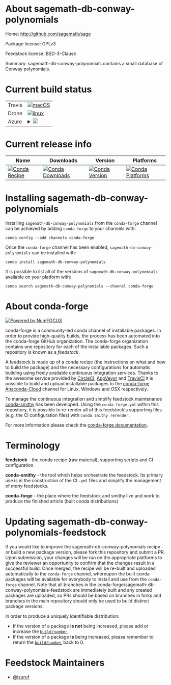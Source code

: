 About sagemath-db-conway-polynomials
====================================

Home: http://github.com/sagemath/sage

Package license: GPLv3

Feedstock license: BSD-3-Clause

Summary: sagemath-db-conway-polynomials contains a small database of Conway polynomials.



Current build status
====================


<table><tr>
    <td>Travis</td>
    <td>
      <a href="https://travis-ci.com/conda-forge/sagemath-db-conway-polynomials-feedstock">
        <img alt="macOS" src="https://img.shields.io/travis/com/conda-forge/sagemath-db-conway-polynomials-feedstock/master.svg?label=macOS">
      </a>
    </td>
  </tr><tr>
    <td>Drone</td>
    <td>
      <a href="https://cloud.drone.io/conda-forge/sagemath-db-conway-polynomials-feedstock">
        <img alt="linux" src="https://img.shields.io/drone/build/conda-forge/sagemath-db-conway-polynomials-feedstock/master.svg?label=Linux">
      </a>
    </td>
  </tr>
    
  <tr>
    <td>Azure</td>
    <td>
      <details>
        <summary>
          <a href="https://dev.azure.com/conda-forge/feedstock-builds/_build/latest?definitionId=1871&branchName=master">
            <img src="https://dev.azure.com/conda-forge/feedstock-builds/_apis/build/status/sagemath-db-conway-polynomials-feedstock?branchName=master">
          </a>
        </summary>
        <table>
          <thead><tr><th>Variant</th><th>Status</th></tr></thead>
          <tbody><tr>
              <td>linux_64_python3.6.____73_pypy</td>
              <td>
                <a href="https://dev.azure.com/conda-forge/feedstock-builds/_build/latest?definitionId=1871&branchName=master">
                  <img src="https://dev.azure.com/conda-forge/feedstock-builds/_apis/build/status/sagemath-db-conway-polynomials-feedstock?branchName=master&jobName=linux&configuration=linux_64_python3.6.____73_pypy" alt="variant">
                </a>
              </td>
            </tr><tr>
              <td>linux_64_python3.6.____cpython</td>
              <td>
                <a href="https://dev.azure.com/conda-forge/feedstock-builds/_build/latest?definitionId=1871&branchName=master">
                  <img src="https://dev.azure.com/conda-forge/feedstock-builds/_apis/build/status/sagemath-db-conway-polynomials-feedstock?branchName=master&jobName=linux&configuration=linux_64_python3.6.____cpython" alt="variant">
                </a>
              </td>
            </tr><tr>
              <td>linux_64_python3.7.____cpython</td>
              <td>
                <a href="https://dev.azure.com/conda-forge/feedstock-builds/_build/latest?definitionId=1871&branchName=master">
                  <img src="https://dev.azure.com/conda-forge/feedstock-builds/_apis/build/status/sagemath-db-conway-polynomials-feedstock?branchName=master&jobName=linux&configuration=linux_64_python3.7.____cpython" alt="variant">
                </a>
              </td>
            </tr><tr>
              <td>linux_64_python3.8.____cpython</td>
              <td>
                <a href="https://dev.azure.com/conda-forge/feedstock-builds/_build/latest?definitionId=1871&branchName=master">
                  <img src="https://dev.azure.com/conda-forge/feedstock-builds/_apis/build/status/sagemath-db-conway-polynomials-feedstock?branchName=master&jobName=linux&configuration=linux_64_python3.8.____cpython" alt="variant">
                </a>
              </td>
            </tr><tr>
              <td>linux_aarch64_python3.6.____73_pypy</td>
              <td>
                <a href="https://dev.azure.com/conda-forge/feedstock-builds/_build/latest?definitionId=1871&branchName=master">
                  <img src="https://dev.azure.com/conda-forge/feedstock-builds/_apis/build/status/sagemath-db-conway-polynomials-feedstock?branchName=master&jobName=linux&configuration=linux_aarch64_python3.6.____73_pypy" alt="variant">
                </a>
              </td>
            </tr><tr>
              <td>linux_aarch64_python3.6.____cpython</td>
              <td>
                <a href="https://dev.azure.com/conda-forge/feedstock-builds/_build/latest?definitionId=1871&branchName=master">
                  <img src="https://dev.azure.com/conda-forge/feedstock-builds/_apis/build/status/sagemath-db-conway-polynomials-feedstock?branchName=master&jobName=linux&configuration=linux_aarch64_python3.6.____cpython" alt="variant">
                </a>
              </td>
            </tr><tr>
              <td>linux_aarch64_python3.7.____cpython</td>
              <td>
                <a href="https://dev.azure.com/conda-forge/feedstock-builds/_build/latest?definitionId=1871&branchName=master">
                  <img src="https://dev.azure.com/conda-forge/feedstock-builds/_apis/build/status/sagemath-db-conway-polynomials-feedstock?branchName=master&jobName=linux&configuration=linux_aarch64_python3.7.____cpython" alt="variant">
                </a>
              </td>
            </tr><tr>
              <td>linux_aarch64_python3.8.____cpython</td>
              <td>
                <a href="https://dev.azure.com/conda-forge/feedstock-builds/_build/latest?definitionId=1871&branchName=master">
                  <img src="https://dev.azure.com/conda-forge/feedstock-builds/_apis/build/status/sagemath-db-conway-polynomials-feedstock?branchName=master&jobName=linux&configuration=linux_aarch64_python3.8.____cpython" alt="variant">
                </a>
              </td>
            </tr><tr>
              <td>linux_ppc64le_python3.6.____73_pypy</td>
              <td>
                <a href="https://dev.azure.com/conda-forge/feedstock-builds/_build/latest?definitionId=1871&branchName=master">
                  <img src="https://dev.azure.com/conda-forge/feedstock-builds/_apis/build/status/sagemath-db-conway-polynomials-feedstock?branchName=master&jobName=linux&configuration=linux_ppc64le_python3.6.____73_pypy" alt="variant">
                </a>
              </td>
            </tr><tr>
              <td>linux_ppc64le_python3.6.____cpython</td>
              <td>
                <a href="https://dev.azure.com/conda-forge/feedstock-builds/_build/latest?definitionId=1871&branchName=master">
                  <img src="https://dev.azure.com/conda-forge/feedstock-builds/_apis/build/status/sagemath-db-conway-polynomials-feedstock?branchName=master&jobName=linux&configuration=linux_ppc64le_python3.6.____cpython" alt="variant">
                </a>
              </td>
            </tr><tr>
              <td>linux_ppc64le_python3.7.____cpython</td>
              <td>
                <a href="https://dev.azure.com/conda-forge/feedstock-builds/_build/latest?definitionId=1871&branchName=master">
                  <img src="https://dev.azure.com/conda-forge/feedstock-builds/_apis/build/status/sagemath-db-conway-polynomials-feedstock?branchName=master&jobName=linux&configuration=linux_ppc64le_python3.7.____cpython" alt="variant">
                </a>
              </td>
            </tr><tr>
              <td>linux_ppc64le_python3.8.____cpython</td>
              <td>
                <a href="https://dev.azure.com/conda-forge/feedstock-builds/_build/latest?definitionId=1871&branchName=master">
                  <img src="https://dev.azure.com/conda-forge/feedstock-builds/_apis/build/status/sagemath-db-conway-polynomials-feedstock?branchName=master&jobName=linux&configuration=linux_ppc64le_python3.8.____cpython" alt="variant">
                </a>
              </td>
            </tr><tr>
              <td>osx_64_python3.6.____73_pypy</td>
              <td>
                <a href="https://dev.azure.com/conda-forge/feedstock-builds/_build/latest?definitionId=1871&branchName=master">
                  <img src="https://dev.azure.com/conda-forge/feedstock-builds/_apis/build/status/sagemath-db-conway-polynomials-feedstock?branchName=master&jobName=osx&configuration=osx_64_python3.6.____73_pypy" alt="variant">
                </a>
              </td>
            </tr><tr>
              <td>osx_64_python3.6.____cpython</td>
              <td>
                <a href="https://dev.azure.com/conda-forge/feedstock-builds/_build/latest?definitionId=1871&branchName=master">
                  <img src="https://dev.azure.com/conda-forge/feedstock-builds/_apis/build/status/sagemath-db-conway-polynomials-feedstock?branchName=master&jobName=osx&configuration=osx_64_python3.6.____cpython" alt="variant">
                </a>
              </td>
            </tr><tr>
              <td>osx_64_python3.7.____cpython</td>
              <td>
                <a href="https://dev.azure.com/conda-forge/feedstock-builds/_build/latest?definitionId=1871&branchName=master">
                  <img src="https://dev.azure.com/conda-forge/feedstock-builds/_apis/build/status/sagemath-db-conway-polynomials-feedstock?branchName=master&jobName=osx&configuration=osx_64_python3.7.____cpython" alt="variant">
                </a>
              </td>
            </tr><tr>
              <td>osx_64_python3.8.____cpython</td>
              <td>
                <a href="https://dev.azure.com/conda-forge/feedstock-builds/_build/latest?definitionId=1871&branchName=master">
                  <img src="https://dev.azure.com/conda-forge/feedstock-builds/_apis/build/status/sagemath-db-conway-polynomials-feedstock?branchName=master&jobName=osx&configuration=osx_64_python3.8.____cpython" alt="variant">
                </a>
              </td>
            </tr>
          </tbody>
        </table>
      </details>
    </td>
  </tr>
</table>

Current release info
====================

| Name | Downloads | Version | Platforms |
| --- | --- | --- | --- |
| [![Conda Recipe](https://img.shields.io/badge/recipe-sagemath--db--conway--polynomials-green.svg)](https://anaconda.org/conda-forge/sagemath-db-conway-polynomials) | [![Conda Downloads](https://img.shields.io/conda/dn/conda-forge/sagemath-db-conway-polynomials.svg)](https://anaconda.org/conda-forge/sagemath-db-conway-polynomials) | [![Conda Version](https://img.shields.io/conda/vn/conda-forge/sagemath-db-conway-polynomials.svg)](https://anaconda.org/conda-forge/sagemath-db-conway-polynomials) | [![Conda Platforms](https://img.shields.io/conda/pn/conda-forge/sagemath-db-conway-polynomials.svg)](https://anaconda.org/conda-forge/sagemath-db-conway-polynomials) |

Installing sagemath-db-conway-polynomials
=========================================

Installing `sagemath-db-conway-polynomials` from the `conda-forge` channel can be achieved by adding `conda-forge` to your channels with:

```
conda config --add channels conda-forge
```

Once the `conda-forge` channel has been enabled, `sagemath-db-conway-polynomials` can be installed with:

```
conda install sagemath-db-conway-polynomials
```

It is possible to list all of the versions of `sagemath-db-conway-polynomials` available on your platform with:

```
conda search sagemath-db-conway-polynomials --channel conda-forge
```


About conda-forge
=================

[![Powered by NumFOCUS](https://img.shields.io/badge/powered%20by-NumFOCUS-orange.svg?style=flat&colorA=E1523D&colorB=007D8A)](http://numfocus.org)

conda-forge is a community-led conda channel of installable packages.
In order to provide high-quality builds, the process has been automated into the
conda-forge GitHub organization. The conda-forge organization contains one repository
for each of the installable packages. Such a repository is known as a *feedstock*.

A feedstock is made up of a conda recipe (the instructions on what and how to build
the package) and the necessary configurations for automatic building using freely
available continuous integration services. Thanks to the awesome service provided by
[CircleCI](https://circleci.com/), [AppVeyor](https://www.appveyor.com/)
and [TravisCI](https://travis-ci.com/) it is possible to build and upload installable
packages to the [conda-forge](https://anaconda.org/conda-forge)
[Anaconda-Cloud](https://anaconda.org/) channel for Linux, Windows and OSX respectively.

To manage the continuous integration and simplify feedstock maintenance
[conda-smithy](https://github.com/conda-forge/conda-smithy) has been developed.
Using the ``conda-forge.yml`` within this repository, it is possible to re-render all of
this feedstock's supporting files (e.g. the CI configuration files) with ``conda smithy rerender``.

For more information please check the [conda-forge documentation](https://conda-forge.org/docs/).

Terminology
===========

**feedstock** - the conda recipe (raw material), supporting scripts and CI configuration.

**conda-smithy** - the tool which helps orchestrate the feedstock.
                   Its primary use is in the construction of the CI ``.yml`` files
                   and simplify the management of *many* feedstocks.

**conda-forge** - the place where the feedstock and smithy live and work to
                  produce the finished article (built conda distributions)


Updating sagemath-db-conway-polynomials-feedstock
=================================================

If you would like to improve the sagemath-db-conway-polynomials recipe or build a new
package version, please fork this repository and submit a PR. Upon submission,
your changes will be run on the appropriate platforms to give the reviewer an
opportunity to confirm that the changes result in a successful build. Once
merged, the recipe will be re-built and uploaded automatically to the
`conda-forge` channel, whereupon the built conda packages will be available for
everybody to install and use from the `conda-forge` channel.
Note that all branches in the conda-forge/sagemath-db-conway-polynomials-feedstock are
immediately built and any created packages are uploaded, so PRs should be based
on branches in forks and branches in the main repository should only be used to
build distinct package versions.

In order to produce a uniquely identifiable distribution:
 * If the version of a package **is not** being increased, please add or increase
   the [``build/number``](https://conda.io/docs/user-guide/tasks/build-packages/define-metadata.html#build-number-and-string).
 * If the version of a package **is** being increased, please remember to return
   the [``build/number``](https://conda.io/docs/user-guide/tasks/build-packages/define-metadata.html#build-number-and-string)
   back to 0.

Feedstock Maintainers
=====================

* [@isuruf](https://github.com/isuruf/)

